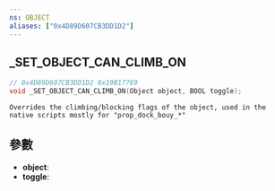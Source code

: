```yaml
---
ns: OBJECT
aliases: ["0x4D89D607CB3DD1D2"]
---
```

## _SET_OBJECT_CAN_CLIMB_ON

```c
// 0x4D89D607CB3DD1D2 0x19B17769
void _SET_OBJECT_CAN_CLIMB_ON(Object object, BOOL toggle);
```

```
Overrides the climbing/blocking flags of the object, used in the native scripts mostly for "prop_dock_bouy_*"
```

## 參數
* **object**: 
* **toggle**: 

